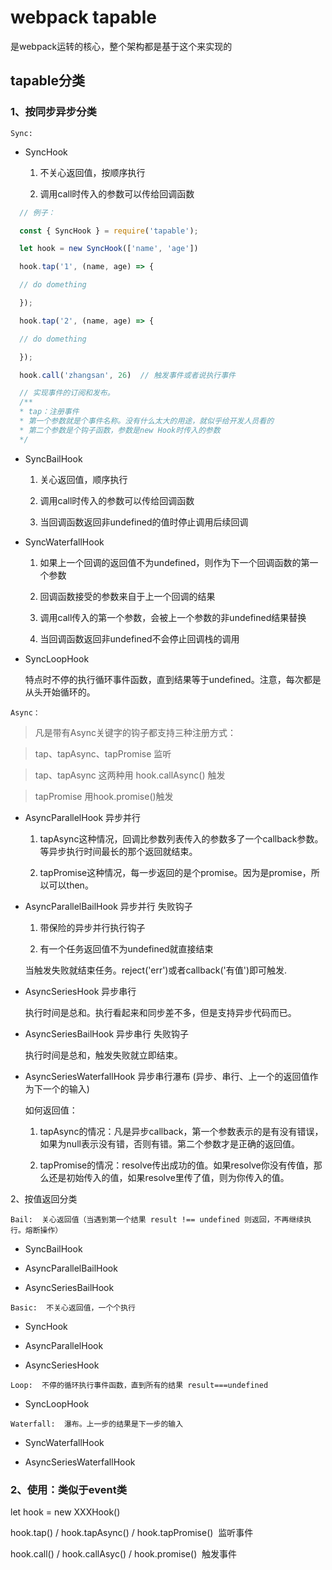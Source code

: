 # webpack tapable
是webpack运转的核心，整个架构都是基于这个来实现的

## tapable分类

### 1、按同步异步分类

`Sync: `

- SyncHook

  1. 不关心返回值，按顺序执行
  
  2. 调用call时传入的参数可以传给回调函数
```javascript
  // 例子：

  const { SyncHook } = require('tapable');

  let hook = new SyncHook(['name', 'age'])

  hook.tap('1', (name, age) => {

  // do domething

  });

  hook.tap('2', (name, age) => {

  // do domething

  });

  hook.call('zhangsan', 26)  // 触发事件或者说执行事件

  // 实现事件的订阅和发布。
  /**
  * tap：注册事件
  * 第一个参数就是个事件名称。没有什么太大的用途，就似乎给开发人员看的
  * 第二个参数是个钩子函数，参数是new Hook时传入的参数
  */
```
- SyncBailHook

  1. 关心返回值，顺序执行
  
  2. 调用call时传入的参数可以传给回调函数
  
  3. 当回调函数返回非undefined的值时停止调用后续回调

- SyncWaterfallHook

  1. 如果上一个回调的返回值不为undefined，则作为下一个回调函数的第一个参数
  
  2. 回调函数接受的参数来自于上一个回调的结果
  
  3. 调用call传入的第一个参数，会被上一个参数的非undefined结果替换
  
  4. 当回调函数返回非undefined不会停止回调栈的调用

- SyncLoopHook

  特点时不停的执行循环事件函数，直到结果等于undefined。注意，每次都是从头开始循环的。

`Async：`

> 凡是带有Async关键字的钩子都支持三种注册方式：

> tap、tapAsync、tapPromise 监听

> tap、tapAsync 这两种用 hook.callAsync() 触发

> tapPromise 用hook.promise()触发

- AsyncParallelHook
  异步并行

  1. tapAsync这种情况，回调比参数列表传入的参数多了一个callback参数。等异步执行时间最长的那个返回就结束。

  2. tapPromise这种情况，每一步返回的是个promise。因为是promise，所以可以then。

- AsyncParallelBailHook
  异步并行 失败钩子
  
  1. 带保险的异步并行执行钩子
  
  2. 有一个任务返回值不为undefined就直接结束
  
  当触发失败就结束任务。reject('err')或者callback('有值')即可触发.

- AsyncSeriesHook
  异步串行
  
  执行时间是总和。执行看起来和同步差不多，但是支持异步代码而已。

- AsyncSeriesBailHook
  异步串行 失败钩子
  
  执行时间是总和，触发失败就立即结束。

- AsyncSeriesWaterfallHook
  异步串行瀑布 (异步、串行、上一个的返回值作为下一个的输入)
  
  如何返回值：

  1. tapAsync的情况：凡是异步callback，第一个参数表示的是有没有错误，如果为null表示没有错，否则有错。第二个参数才是正确的返回值。
  
  2. tapPromise的情况：resolve传出成功的值。如果resolve你没有传值，那么还是初始传入的值，如果resolve里传了值，则为你传入的值。

2、按值返回分类

`Bail:  关心返回值（当遇到第一个结果 result !== undefined 则返回，不再继续执行。熔断操作）`

- SyncBailHook

- AsyncParallelBailHook

- AsyncSeriesBailHook

`Basic:  不关心返回值，一个个执行`

- SyncHook

- AsyncParallelHook

- AsyncSeriesHook

`Loop:  不停的循环执行事件函数，直到所有的结果 result===undefined`

- SyncLoopHook

`Waterfall:  瀑布。上一步的结果是下一步的输入`

- SyncWaterfallHook

- AsyncSeriesWaterfallHook


### 2、使用：类似于event类

let hook = new XXXHook()

hook.tap() / hook.tapAsync() / hook.tapPromise()  监听事件

hook.call() / hook.callAsyc() / hook.promise()  触发事件
